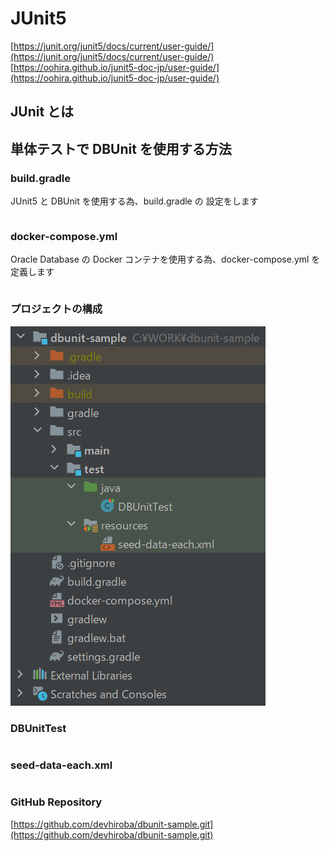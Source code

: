 # JUnit5
[https://junit.org/junit5/docs/current/user-guide/](https://junit.org/junit5/docs/current/user-guide/)  
[https://oohira.github.io/junit5-doc-jp/user-guide/](https://oohira.github.io/junit5-doc-jp/user-guide/)

## JUnit とは

## 単体テストで DBUnit を使用する方法

### build.gradle
JUnit5 と DBUnit を使用する為、build.gradle の 設定をします
```

```

### docker-compose.yml
Oracle Database の Docker コンテナを使用する為、docker-compose.yml を定義します
```

```

### プロジェクトの構成
![Test Image 3](/resource/image/dbunit-sample-image.png)

### DBUnitTest
```

```

### seed-data-each.xml
```

```

### GitHub Repository
[https://github.com/devhiroba/dbunit-sample.git](https://github.com/devhiroba/dbunit-sample.git)
